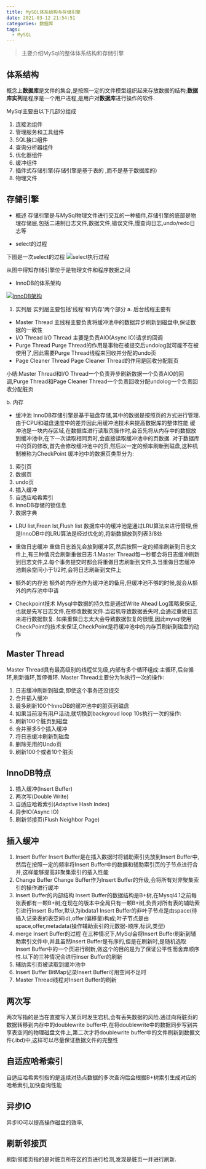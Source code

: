 ```yaml
---
title: MySQL体系结构与存储引擎
date: 2021-03-12 21:54:51
categories: 数据库
tags:
  - MySQL
---
```


> 主要介绍MySql的整体体系结构和存储引擎


## 体系结构

概念上<B>数据库</B>是文件的集合,是按照一定的文件模型组织起来存放数据的结构;<B>数据库实列</B>是程序是一个用户进程,是用户对<B>数据库</B>进行操作的软件.

MySql主要由以下几部分组成
1. 连接池组件
2. 管理服务和工具组件
3. SQL接口组件
4. 查询分析器组件
5. 优化器组件
6. 缓冲组件
7. 插件式存储引擎(存储引擎是基于表的 ,而不是基于数据库的)
8. 物理文件

## 存储引擎

- 概述
存储引擎是与MySql物理文件进行交互的一种插件,存储引擎的底部是物理存储层,包括二进制日志文件,数据文件,错误文件,慢查询日志,undo/redo日志等

- select的过程

下图是一次select的过程
![select执行过程](https://s3.ax1x.com/2021/03/15/6r8Q7q.png)

从图中得知存储引擎位于是物理文件和程序数据之间


- InnoDB的体系架构

[![InnoDB架构](https://dev.mysql.com/doc/refman/8.0/en/images/innodb-architecture.png)](https://dev.mysql.com/doc/refman/8.0/en/innodb-architecture.html)

1. 实列层
实列层主要包括'线程'和'内存'两个部分
a. 后台线程主要有
- Master Thread
主线程主要负责将缓冲池中的数据异步刷新到磁盘中,保证数据的一致性
- I/O Thread 
I/O Thread 主要是负责AIO(Async IO)请求的回调
- Purge Thread
Purge Thread的作用是事物在被提交后undolog就可能不在被使用了,因此需要Purge Thread线程来回收并分配的undo页
- Page Cleaner Thread
Page Cleaner Thread的作用是回收分配脏页

小结:Master Thread和I/O Thread一个负责异步刷新数据一个负责AIO的回调,Purge Thread和Page Cleaner Thread一个负责回收分配undolog一个负责回收分配脏页

b. 内存
- 缓冲池
InnoDB存储引擎是基于磁盘存储,其中的数据是按照页的方式进行管理.由于CPU和磁盘速度中的差异因此用缓冲池技术来提高数据库的整体性能
缓冲池是一块内存区域,在数据库进行读取页操作时,会首先将从内存中的数据放到缓冲池中,在下一次读取相同页时,会直接读取缓冲池中的页数据.
对于数据库中的页的修改,首先会修改缓冲池中的页,然后以一定的频率刷新到磁盘,这种机制被称为CheckPoint
缓冲池中的数据页类型分为:
1. 索引页
2. 数据页
3. undo页
4. 插入缓冲
5. 自适应哈希索引
6. InnoDB存储的锁信息
7. 数据字典

- LRU list,Freen lst,Flush list
数据库中的缓冲池是通过LRU算法来进行管理,但是InnoDB中的LRU算法是经过优化的,将新数据放到列表3/8处

- 重做日志缓冲
重做日志首先会放到缓冲区,然后按照一定的频率刷新到日志文件上,有三种情况会刷新重做日志:1.Master Thread每一秒都会将日志缓冲刷新到日志文件,2.每个事务提交时都会将重做日志刷新到文件,3.当重做日志缓冲池剩余空间小于1/2时,会将日志刷新到文件上

- 额外的内存池
额外的内存池作为缓冲池的备用,但缓冲池不够的时候,就会从额外的内存池中申请

- Checkpoint技术
Mysql中数据的持久性是通过Write Ahead Log策略来保证,也就是先写日志文件,在修改数据文件.当宕机导致数据丢失时,会通过重做日志来进行数据恢复.
如果重做日志太大会导致数据恢复的很慢,因此mysql使用CheckPoint的技术来保证,CheckPoint是将缓冲池中的内存页刷新到磁盘的动作




## Master Thread
Master Thread具有最高级别的线程优先级,内部有多个循环组成:主循环,后台循环,刷新循环,暂停循环.
Master Thread主要分为1s执行一次的操作:
1. 日志缓冲刷新到磁盘,即使这个事务还没提交
2. 合并插入缓冲
3. 最多刷新100个InnoDB的缓冲池中的脏页到磁盘
4. 如果当前没有用户活动,就切换到backgroud loop
10s执行一次的操作:
1. 刷新100个脏页到磁盘
2. 合并至多5个插入缓冲
3. 将日志缓冲刷新到磁盘
4. 删除无用的Undo页
5. 刷新100个或者10个脏页

## InnoDB特点
1. 插入缓冲(Insert Buffer)
2. 两次写(Double Write)
3. 自适应哈希索引(Adaptive Hash Index)
4. 异步IO(Async IO)
5. 刷新邻接页(Flush Neighbor Page)

## 插入缓冲
1. Insert Buffer
Insert Buffer是在插入数据时将辅助索引先放到Insert Buffer中,然后在按照一定的频率将Insert Buffer中的数据和辅助索引页的子节点进行合并,这样能够提高非聚集索引的插入性能
2. Change Buffer
Change Buffer作为Insert Buffer的升级,会将所有对非聚集索引的操作进行缓冲
3. Insert Buffer的内部结构
Insert Buffer的数据结构是B+树,在Mysql4.1之前每张表都有一颗B+树;在现在的版本中全局只有一颗B+树,负责对所有表的辅助索引进行Insert Buffer,默认为ibdata1
Insert Buffer的非叶子节点是由space(待插入记录表的表空间id),offer(偏移量)构成;叶子节点是由space,offer,metadata(操作辅助索引的元数据-顺序,标识,类型)
4. merge Insert Buffer的过程
在三种情况下,MySql会将Insert Buffer刷新到辅助索引文件中,并且虽然Insert Buffer是有序的,但是在刷新时,是随机选取Insert Buffer中的一个页进行刷新,做这个的目的是为了保证公平性而舍弃顺序性.以下的三种情况会进行Inser Buffer的刷新
1. 辅助索引页被读取到缓冲池中
2. Insert Buffer BitMap记录Insert Buffer可用空间不足时
3. Master Thread线程对Insert Buffer的刷新

## 两次写
两次写指的是当在直接写入某页时发生宕机,会有丢失数据的风险.通过向将脏页的数据转移到内存中的doublewrite buffer中,在将doublewrite中的数据同步写到共享表空间的物理磁盘文件上,第二次才将doublewrite buffer中的文件刷新到数据文件(.ibd)中,这样可以尽量保证数据文件的完整性

## 自适应哈希索引
自适应哈希索引指的是连续对热点数据的多次查询后会根据B+树索引生成对应的哈希索引,加快查询性能

## 异步IO
异步IO可以提高操作磁盘的效率,

## 刷新邻接页
刷新邻接页指的是对脏页所在区的页进行检测,发现是脏页一并进行刷新.